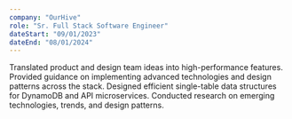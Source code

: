 ```yaml
---
company: "OurHive"
role: "Sr. Full Stack Software Engineer"
dateStart: "09/01/2023"
dateEnd: "08/01/2024"
---
```


Translated product and design team ideas into high-performance features.
Provided guidance on implementing advanced technologies and design patterns across the stack.
Designed efficient single-table data structures for DynamoDB and API microservices.
Conducted research on emerging technologies, trends, and design patterns.
